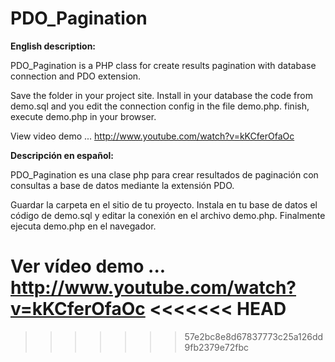 PDO_Pagination
==============

<strong>English description:</strong>

PDO_Pagination is a PHP class for create results pagination with database connection and PDO extension.

Save the folder in your project site. Install in your database the code from demo.sql and you edit the connection config in the file demo.php. finish, execute demo.php in your browser.

View video demo ... http://www.youtube.com/watch?v=kKCferOfaOc

<strong>Descripción en español:</strong>

PDO_Pagination es una clase php para crear resultados de paginación con consultas a base de datos mediante la extensión PDO.

Guardar la carpeta en el sitio de tu proyecto. Instala en tu base de datos el código de demo.sql y editar la conexión en el archivo demo.php. Finalmente ejecuta demo.php en el navegador.

Ver vídeo demo ... http://www.youtube.com/watch?v=kKCferOfaOc
<<<<<<< HEAD
=======

>>>>>>> 57e2bc8e8d67837773c25a126dd9fb2379e72fbc
